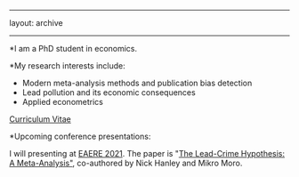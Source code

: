 ---
layout: archive

----

*I am a PhD student in economics.

*My research interests include:

- Modern meta-analysis methods and publication bias detection
- Lead pollution and its economic consequences
- Applied econometrics

<p><a href="/assets/images/CV_AH_2021.pdf">Curriculum Vitae</a></p>


*Upcoming conference presentations:

I will presenting at [EAERE 2021](http://www.eaere-conferences.org/). The paper is "[The Lead-Crime Hypothesis: A Meta-Analysis"]("/home/assets/images/LeadCrimeMetaAnalysis_20210429.pdf"), co-authored by Nick Hanley and Mikro Moro.


